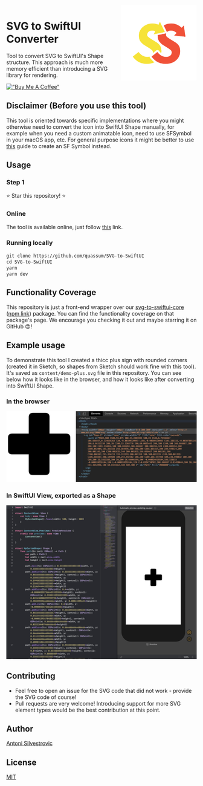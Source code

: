 <img align="right" src="./content/svg-to-swiftui-logo.png" width="200px" />

# SVG to SwiftUI Converter

Tool to convert SVG to SwiftUI's Shape structure. This approach is much more memory efficient than introducing a SVG library for rendering.

[!["Buy Me A Coffee"](https://www.buymeacoffee.com/assets/img/custom_images/orange_img.png)](https://www.buymeacoffee.com/bring.shrubbery)

## Disclaimer (Before you use this tool)

This tool is oriented towards specific implementations where you might otherwise need to convert the icon into SwiftUI Shape manually, for example when you need a custom animatable icon, need to use SFSymbol in your macOS app, etc. For general purpose icons it might be better to use [this](https://developer.apple.com/documentation/uikit/uiimage/creating_custom_symbol_images_for_your_app) guide to create an SF Symbol instead.

## Usage

### Step 1

⭐️ Star this repository! ⭐️

### Online

The tool is available online, just follow [this](https://svg-to-swiftui.quassum.com/) link.

### Running locally

```
git clone https://github.com/quassum/SVG-to-SwiftUI
cd SVG-to-SwiftUI
yarn
yarn dev
```

## Functionality Coverage

This repository is just a front-end wrapper over our [svg-to-swiftui-core](https://github.com/quassum/svg-to-swiftui-core) ([npm link](https://www.npmjs.com/package/svg-to-swiftui-core)) package. You can find the functionality coverage on that package's page. We encourage you checking it out and maybe starring it on GitHub 😍!

## Example usage

To demonstrate this tool I created a thicc plus sign with rounded corners (created it in Sketch, so shapes from Sketch should work fine with this tool).
It's saved as `content/demo-plus.svg` file in this repository. You can see below how it looks like in the browser, and how it looks like after converting into SwiftUI Shape.

### In the browser

![SVG file wiewed in the browser](content/example_svg.png)

### In SwiftUI View, exported as a Shape

![SVG file wiewed in the browser](content/example_swift.png)

## Contributing

- Feel free to open an issue for the SVG code that did not work - provide the SVG code of course!
- Pull requests are very welcome! Introducing support for more SVG element types would be the best contribution at this point.

## Author

[Antoni Silvestrovic](https://github.com/bring-shrubbery)

## License

[MIT](https://github.com/quassum/SVG-to-SwiftUI/blob/master/LICENSE)

